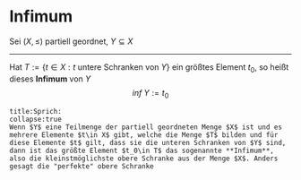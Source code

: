 # Infimum
Sei $(X,\le)$ partiell geordnet, $Y\subseteq X$

---
Hat $T:=\{t\in X:t\text{ untere Schranken von }Y\}$ ein größtes Element $t_0$, so heißt dieses **Infimum** von $Y$
$$inf\text{ }Y:=t_0$$
```ad-note
title:Sprich:
collapse:true
Wenn $Y$ eine Teilmenge der partiell geordneten Menge $X$ ist und es mehrere Elemente $t\in X$ gibt, welche die Menge $T$ bilden und für diese Elemente $t$ gilt, dass sie die unteren Schranken von $Y$ sind, dann ist das größte Element $t_0\in T$ das sogenannte **Infimum**, also die kleinstmöglichste obere Schranke aus der Menge $X$. Anders gesagt die "perfekte" obere Schranke
```